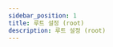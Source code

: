 ```yaml
---
sidebar_position: 1
title: 루트 설정 (root)
description: 루트 설정 (root)
---
```


<head>
  <meta name="title" content="Advanced 학습 | 기초부터 시작하는 타입스크립트" data-rh="true" />
  <meta name="description" content="루트 설정 (root)" data-rh="true" />
  <meta property="og:title" content="Advanced 학습 | 기초부터 시작하는 타입스크립트" data-rh="true" />
  <meta property="og:description" content="루트 설정 (root)" data-rh="true" />
</head>
